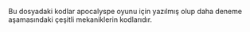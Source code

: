 Bu dosyadaki kodlar apocalyspe oyunu için yazılmış olup daha deneme aşamasındaki çeşitli mekaniklerin kodlarıdır.
